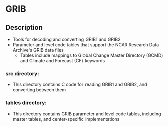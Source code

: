 # GRIB

## Description

- Tools for decoding and converting GRIB1 and GRIB2
- Parameter and level code tables that support the NCAR Research Data Archive's GRIB data files
  - Tables include mappings to Global Change Master Directory (GCMD) and Climate and Forecast (CF) keywords

### __**src**__ directory:

- This directory contains C code for reading GRIB1 and GRIB2, and converting between them

### __**tables**__ directory:

- This directory contains GRIB parameter and level code tables, including master tables, and center-specific implementations
